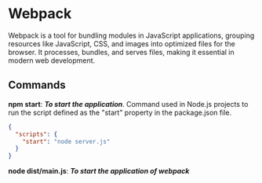 # Webpack
Webpack is a tool for bundling modules in JavaScript applications, grouping resources like JavaScript, CSS, and images into optimized files for the browser. It processes, bundles, and serves files, making it essential in modern web development.

## **Commands**
**npm start**: ***To start the application***. Command used in Node.js projects to run the script defined as the "start" property in the package.json file.
```json
{
  "scripts": {
    "start": "node server.js"
  }
}
```
**node dist/main.js**: ***To start the application of webpack***